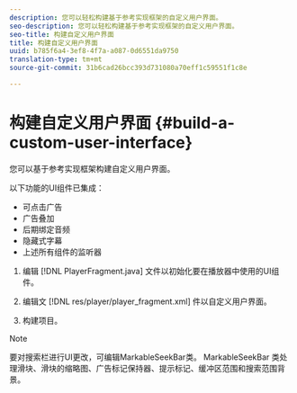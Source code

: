 ```yaml
---
description: 您可以轻松构建基于参考实现框架的自定义用户界面。
seo-description: 您可以轻松构建基于参考实现框架的自定义用户界面。
seo-title: 构建自定义用户界面
title: 构建自定义用户界面
uuid: b785f6a4-3ef8-4f7a-a087-0d6551da9750
translation-type: tm+mt
source-git-commit: 31b6cad26bcc393d731080a70eff1c59551f1c8e

---
```



# 构建自定义用户界面 {#build-a-custom-user-interface}

您可以基于参考实现框架构建自定义用户界面。

以下功能的UI组件已集成：

* 可点击广告
* 广告叠加
* 后期绑定音频
* 隐藏式字幕
* 上述所有组件的监听器

1. 编辑 [!DNL PlayerFragment.java] 文件以初始化要在播放器中使用的UI组件。

1. 编辑文 [!DNL res/player/player_fragment.xml] 件以自定义用户界面。
1. 构建项目。

>[!NOTE]
>
>要对搜索栏进行UI更改，可编辑MarkableSeekBar类。 MarkableSeekBar [](https://help.adobe.com/en_US/primetime/api/reference_implementation/android/javadoc/com/adobe/primetime/reference/ui/player/MarkableSeekBar.html) 类处理滑块、滑块的缩略图、广告标记保持器、提示标记、缓冲区范围和搜索范围背景。
